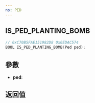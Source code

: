 ```yaml
---
ns: PED
---
```

## IS_PED_PLANTING_BOMB

```c
// 0xC70B5FAE151982D8 0x0EDAC574
BOOL IS_PED_PLANTING_BOMB(Ped ped);
```


## 參數
* **ped**: 

## 返回值

